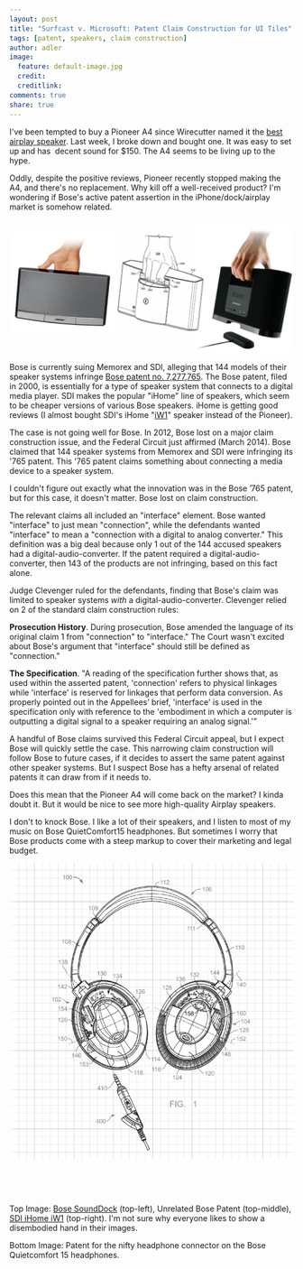 ```yaml
---
layout: post
title: "Surfcast v. Microsoft: Patent Claim Construction for UI Tiles" 
tags: [patent, speakers, claim construction]
author: adler
image:
  feature: default-image.jpg
  credit: 
  creditlink: 
comments: true
share: true
---
```


I've been tempted to buy a Pioneer A4 since Wirecutter named it the <a title="Best Airplay Speaker" href="http://thewirecutter.com/reviews/the-best-airplay-speaker/" target="_blank">best airplay speaker</a>. Last week, I broke down and bought one. It was easy to set up and has  decent sound for $150. The A4 seems to be living up to the hype.

Oddly, despite the positive reviews, Pioneer recently stopped making the A4, and there's no replacement. Why kill off a well-received product? I'm wondering if Bose's active patent assertion in the iPhone/dock/airplay market is somehow related. 

<img class=" wp-image-572 alignright" alt="bose v. ihome patents" src="/../images/bose-v.-ihome-patents-hand.jpg" />

Bose is currently suing Memorex and SDI, alleging that 144 models of their speaker systems infringe <a title="Bose Patent" href="https://www.google.com/patents/US20130158693" target="_blank">Bose patent no. 7,277,765</a>. The Bose patent, filed in 2000, is essentially for a type of speaker system that connects to a digital media player. SDI makes the popular "iHome" line of speakers, which seem to be cheaper versions of various Bose speakers. iHome is getting good reviews (I almost bought SDI's iHome "<a title="iHome iW1" href="http://www.amazon.com/iHome-iW1-AirPlay-Wireless-Rechargeable/dp/B005XTBWQY/r" target="_blank">iW1</a>" speaker instead of the Pioneer).

The case is not going well for Bose. In 2012, Bose lost on a major claim construction issue, and the Federal Circuit just affirmed (March 2014). Bose claimed that 144 speaker systems from Memorex and SDI were infringing its '765 patent. This '765 patent claims something about connecting a media device to a speaker system.

I couldn't figure out exactly what the innovation was in the Bose ’765 patent, but for this case, it doesn't matter. Bose lost on claim construction.

The relevant claims all included an "interface" element. Bose wanted "interface" to just mean "connection", while the defendants wanted "interface" to mean a "connection with a digital to analog converter." This definition was a big deal because only 1 out of the 144 accused speakers had a digital-audio-converter. If the patent required a digital-audio-converter, then 143 of the products are not infringing, based on this fact alone.

Judge Clevenger ruled for the defendants, finding that Bose's claim was limited to speaker systems <em>with</em> a digital-audio-converter. Clevenger relied on 2 of the standard claim construction rules:

<strong>Prosecution History</strong>. During prosecution, Bose amended the language of its original claim 1 from "connection" to "interface." The Court wasn't excited about Bose's argument that "interface" should still be defined as "connection."

<strong>The Specification</strong>. "A reading of the specification further shows that, as used within the asserted patent, 'connection' refers to physical linkages while 'interface' is reserved for linkages that perform data conversion. As properly pointed out in the Appellees’ brief, 'interface' is used in the specification only with reference to the 'embodiment in which a computer is outputting a digital signal to a speaker requiring an analog signal.'”

A handful of Bose claims survived this Federal Circuit appeal, but I expect Bose will quickly settle the case. This narrowing claim construction will follow Bose to future cases, if it decides to assert the same patent against other speaker systems. But I suspect Bose has a hefty arsenal of related patents it can draw from if it needs to.

Does this mean that the Pioneer A4 will come back on the market? I kinda doubt it. But it would be nice to see more high-quality Airplay speakers.

I don't to knock Bose. I like a lot of their speakers, and I listen to most of my music on Bose QuietComfort15 headphones. But sometimes I worry that Bose products come with a steep markup to cover their marketing and legal budget.

<img alt="The nifty connector for the Bose Quietcomfort 15 headphones. I like this feature. " src="/../images/Bose-Headphone-Patent.jpg" />

&nbsp;

&nbsp;

Top Image: <a href="http://www.amazon.com/Bose-SoundDock-30-Pin-iPhone-Speaker/dp/B001DLTDQC/" target="_blank">Bose SoundDock</a> (top-left), Unrelated Bose Patent (top-middle), <a title="iW1 Speaker" href="http://www.amazon.com/gp/product/B005XTBWQY" target="_blank">SDI iHome iW1</a> (top-right). I'm not sure why everyone likes to show a disembodied hand in their images.

Bottom Image: Patent for the nifty headphone connector on the Bose Quietcomfort 15 headphones.